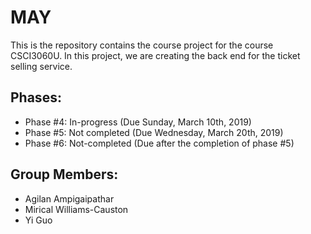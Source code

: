 # MAY
This is the repository contains the course project for the course CSCI3060U. In this project, we are creating the back end for the ticket selling service.

## Phases:
- Phase #4: In-progress (Due Sunday, March 10th, 2019)
- Phase #5: Not completed (Due Wednesday, March 20th, 2019)
- Phase #6: Not-completed (Due after the completion of phase #5)

## Group Members:
- Agilan Ampigaipathar
- Mirical Williams-Causton
- Yi Guo
